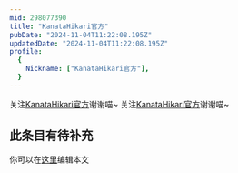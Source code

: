 ```yaml
---
mid: 298077390
title: "KanataHikari官方"
pubDate: "2024-11-04T11:22:08.195Z"
updatedDate: "2024-11-04T11:22:08.195Z"
profile:
  {
    Nickname: ["KanataHikari官方"],
  }
---
```


关注[KanataHikari官方](https://space.bilibili.com/298077390)谢谢喵~ 关注[KanataHikari官方](https://space.bilibili.com/298077390)谢谢喵~

## 此条目有待补充
你可以在[这里](https://github.com/Yuhanawa/VTuber.ICU-Content/edit/master/v/KanataHikari官方/index.md)编辑本文
